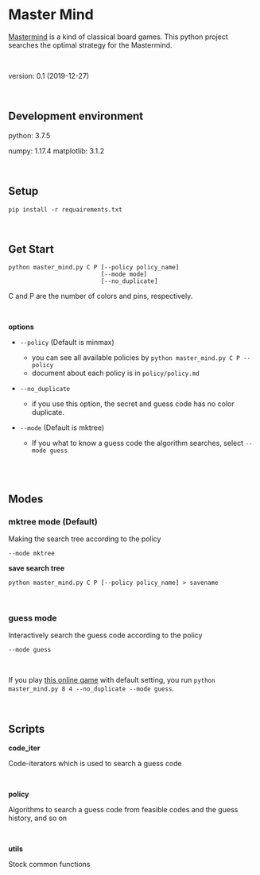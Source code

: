 # Master Mind

[Mastermind](https://en.wikipedia.org/wiki/Mastermind_(board_game)) is a kind of classical board games. This python project searches the optimal strategy for the Mastermind.

<br>

version: 0.1 (2019-12-27)

<br>

## Development environment

python: 3.7.5

numpy: 1.17.4
matplotlib: 3.1.2

<br>

## Setup

```
pip install -r requairements.txt
```

<br>

## Get Start

```
python master_mind.py C P [--policy policy_name]
                          [--mode mode]
                          [--no_duplicate]
```

C and P are the number of colors and pins, respectively.

<br>

**options**

+ `--policy` (Default is minmax)
  + you can see all available policies by  `python master_mind.py C P --policy`
  + document about each policy is in `policy/policy.md`
+ `--no_duplicate`

  + if you use this option, the secret and guess code has no color duplicate.
+ `--mode` (Default is mktree)

  + If you what to know a guess code the algorithm searches, select `--mode guess`



<br>

<br>

## Modes

### mktree mode (Default)

Making the search tree according to the policy

`--mode mktree`

**save search tree**

`python master_mind.py C P [--policy policy_name] > savename`

<br>

### guess mode

Interactively search the guess code according to the policy

`--mode guess`

<br>

If you play [this online game](https://www.webgamesonline.com/mastermind/) with default setting, you run `python master_mind.py 8 4 --no_duplicate --mode guess`.

<br>

## Scripts

**code_iter**

Code-iterators which is used to search a guess code

<br>

**policy**

Algorithms to search a guess code from feasible codes and the guess history, and so on

<br>

**utils**

Stock common functions
